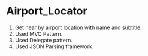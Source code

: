 # Airport_Locator
1) Get near by airport location with name and subtitle.
2) Used MVC Pattern.
3) Used Delegate pattern.
4) Used JSON Parsing framework.
